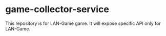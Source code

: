 # game-collector-service
This repository is for LAN-Game game. It will expose specific API only for LAN-Game.
